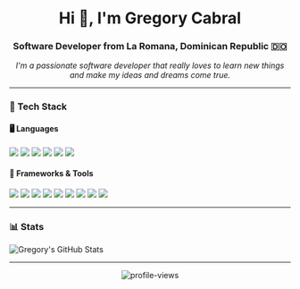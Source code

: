 
<h1 align="center">Hi 👋, I'm Gregory Cabral</h1>
<h3 align="center">Software Developer from La Romana, Dominican Republic 🇩🇴</h3>

<p align="center">
  <em>I'm a passionate software developer that really loves to learn new things and make my ideas and dreams come true.</em>
</p>

---

### 🧰 Tech Stack

#### 🖥️ Languages
<p>
  <img src="https://img.shields.io/badge/HTML5-E34F26?style=flat&logo=html5&logoColor=white" />
  <img src="https://img.shields.io/badge/CSS3-1572B6?style=flat&logo=css3&logoColor=white" />
  <img src="https://img.shields.io/badge/JavaScript-F7DF1E?style=flat&logo=javascript&logoColor=black" />
  <img src="https://img.shields.io/badge/TypeScript-3178C6?style=flat&logo=typescript&logoColor=white" />
  <img src="https://img.shields.io/badge/PHP-777BB4?style=flat&logo=php&logoColor=white" />
  <img src="https://img.shields.io/badge/Dart-0175C2?style=flat&logo=dart&logoColor=white" />
</p>

#### 🚀 Frameworks & Tools
<p>
  <img src="https://img.shields.io/badge/React-61DAFB?style=flat&logo=react&logoColor=black" />
  <img src="https://img.shields.io/badge/NextJS-000000?style=flat&logo=next.js&logoColor=white" />
  <img src="https://img.shields.io/badge/Vue.js-4FC08D?style=flat&logo=vue.js&logoColor=white" />
  <img src="https://img.shields.io/badge/Node.js-339933?style=flat&logo=nodedotjs&logoColor=white" />
  <img src="https://img.shields.io/badge/Firebase-FFCA28?style=flat&logo=firebase&logoColor=black" />
  <img src="https://img.shields.io/badge/Laravel-F55247?style=flat&logo=laravel&logoColor=white" />
  <img src="https://img.shields.io/badge/Flutter-02569B?style=flat&logo=flutter&logoColor=white" />
  <img src="https://img.shields.io/badge/Bootstrap-7952B3?style=flat&logo=bootstrap&logoColor=white" />
  <img src="https://img.shields.io/badge/Material%20UI-007FFF?style=flat&logo=mui&logoColor=white" />
</p>


---

### 📊 Stats

<p align="">
  <img src="https://github-readme-stats.vercel.app/api?username=Gr3gorywolf&show_icons=true&theme=tokyonight" alt="Gregory's GitHub Stats" />
</p>

---

<p align="center">
  <img src="https://komarev.com/ghpvc/?username=Gr3gorywolf&label=Profile%20views&color=0e75b6&style=flat" alt="profile-views" />
</p>
